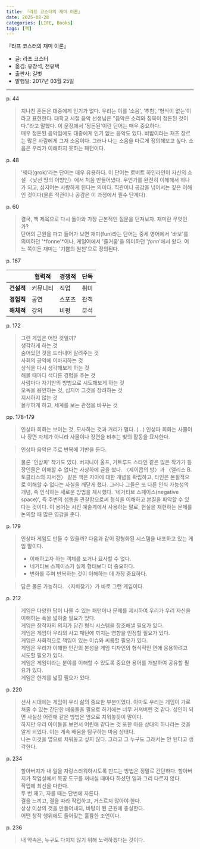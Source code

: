 ```yaml
---
title: 『라프 코스터의 재미 이론』
date: 2025-08-28
categories: [LIFE, Books]
tags: [책]
---
```



『라프 코스터의 재미 이론』
- 글: 라프 코스터
- 옮김: 유창석, 전유택
- 출판사: 길벗
- 발행일: 2017년 03월 25일


---

p. 44
> 지나친 혼돈은 대중에게 인기가 없다. 우리는 이를 ‘소음’, ‘추함’, ’형식이 없는‘이라고 표현한다. 대학교 시절 음악 선생님은 "음악은 소리와 침묵이 정돈된 것이다."라고 말했다. 이 문장에서 '정돈된'이란 단어는 매우 중요하다.  
> 매우 정돈된 음악임에도 대중에게 인기 없는 음악도 있다. 비밥이라는 재즈 장르는 많은 사람에게 그저 소음이다. 그러나 나는 소음을 다르게 정의해보고 싶다. 소음은 우리가 이해하지 못하는 패턴이다.


p. 48
> '꿰다(grok)‘라는 단어는 매우 유용하다. 이 단어는 로버트 하인라인이 자신의 소설 〈낯선 땅의 이방인〉에서 처음 만들어냈다. 무언가를 완전히 이해해서 하나가 되고, 심지어는 사랑하게 된다는 의미다. 직관이나 공감을 넘어서는 깊은 이해인 것이다(물론 직관이나 공감은 이 과정에서 필수 단계다).


p. 60
>결국, 책 제목으로 다시 돌아와 가장 근본적인 질문을 던져보자. 재미란 무엇인가?  
>단어의 근원을 파고 들어가 보면 재미(fun)라는 단어는 중세 영어에서 '바보'를 의미하던 '*fonne'*이나, 게일어에서 '즐거움'을 의미하던 '*fonn*'에서 왔다. 어느 쪽이든 재미는 '기쁨의 원천'으로 정의된다.


p. 167

|          | 협력적   | 경쟁적 | 단독   |
|----------|----------|--------|--------|
| **건설적** | 커뮤니티 | 직업   | 취미   |
| **경험적** | 공연     | 스포츠 | 관객   |
| **해체적** | 강의     | 비평   | 분석   |



p. 172
> 그런 게임은 어떤 것일까?  
> 생각하게 하는 것  
> 숨어있던 것을 드러내어 알려주는 것  
> 사회의 공익에 이바지하는 것  
> 상식을 다시 생각해보게 하는 것  
> 해볼 때마다 색다른 경험을 주는 것  
> 사람마다 자기만의 방법으로 시도해보게 하는 것  
> 오독을 용인하는 것, 심지어 그것을 장려하는 것  
> 지시하지 않는 것  
> 몰두하게 하고, 세계를 보는 관점을 바꾸는 것  


pp. 178-179
> 인상파 회화는 보이는 것, 모사하는 것과 거리가 멀다. (…) 인상파 회화는 사물이나 장면 자체가 아니라 사물이나 장면을 비추는 빛의 활동을 묘사한다.

> 인상파 음악은 주로 반복에 기반을 둔다.

> 물론 '인상파' 작가도 있다. 버지니아 울프, 거트루드 스타인 같은 많은 작가가 등장인물은 이해할 수 없다는 사상하에 글을 썼다. 〈제이콥의 방〉과 〈앨리스 B. 토클라스의 자서전〉 같은 책은 자아에 대한 개념을 확립하고, 타인은 본질적으로 이해할 수 없다는 사실을 깨닫게 했다. 그러나 그들은 또 다른 인식 가능성의 개념, 즉 인식하는 새로운 방법을 제시했다. '네거티브 스페이스(negative space)', 즉 주변의 섭동을 관찰함으로써 형식을 이해하고 본질을 파악할 수 있다는 것이다. 이 용어는 사진 예술계에서 사용하는 말로, 현실을 재현하는 문제를 논의할 때 많은 영감을 준다.


p. 179
> 인상파 게임도 만들 수 있을까? 다음과 같이 정형화된 시스템을 내포하고 있는 게임 말이다.  
> - 이해하고자 하는 객체를 보거나 묘사할 수 없다.  
> - 네거티브 스페이스가 실제 형태보다 더 중요하다.  
> - 변화를 주며 반복하는 것이 이해하는 데 가장 중요하다.

> 답은 물론 가능하다. 〈지뢰찾기〉가 바로 그런 게임이다.


p. 212
> 게임은 다양한 답이 나올 수 있는 패턴이나 문제를 제시하여 우리가 우리 자신을 이해하는 폭을 넓혀줄 필요가 있다.  
> 게임은 창작자의 의지가 담긴 형식 시스템을 창조해낼 필요가 있다.  
> 게임은 게임이 우리의 사고 패턴에 끼치는 영향을 인정할 필요가 있다.  
> 게임은 사회적으로 책임이 있는 이슈와 씨름할 필요가 있다.  
> 게임은 우리가 이해한 인간의 본성을 게임 디자인의 형식적인 면에 응용하려고 시도할 필요가 있다.  
> 게임은 게임이라는 분야를 이해할 수 있도록 중요한 용어를 개발하여 공유할 필요가 있다.  
> 게임은 한계를 넓힐 필요가 있다.  


p. 220
> 선사 시대에는 게임이 우리 삶의 중요한 부분이었다. 아마도 우리는 게임이 가르쳐줄 수 있는 간단한 배움들을 필요로 하기에는 너무 커져버린 것 같다. 성인이 되면 사실상 어린애 같은 방법은 옆으로 치워놓듯이 말이다.  
> 하지만 우리 아이들을 보면서 어린애 같다는 것 또한 마음 상태의 하나라는 것을 알게 되었다. 이는 계속 배움을 탐구하는 마음 상태다.  
> 나는 이것을 옆으로 치워놓고 싶지 않다. 그리고 그 누구도 그래서는 안 된다고 생각한다.


p. 234
> 할아버지가 내 일을 자랑스러워하시도록 만드는 방법은 정말로 간단하다. 할아버지가 작업실에서 목공 도구를 꺼내실 때마다 하셨던 일과 그리 다르지 않다.  
> 작업에 최선을 다한다.  
> 두 번 재고, 자를 때는 단번에 자른다.  
> 결을 느끼고, 결을 따라 작업하고, 거스르지 않아야 한다.  
> 상상 이상의 것을 만들어내되, 바탕이 된 근원에 충실한다.  
> 어떤 창작 행위에도 들어맞는 훌륭한 조언이다.


p. 236
> 내 약속은, 누구도 다치지 않기 위해 노력하겠다는 것이다.
